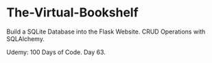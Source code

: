 # The-Virtual-Bookshelf
Build a SQLite Database into the Flask Website.  CRUD Operations with SQLAlchemy.

Udemy: 100 Days of Code. Day 63.
